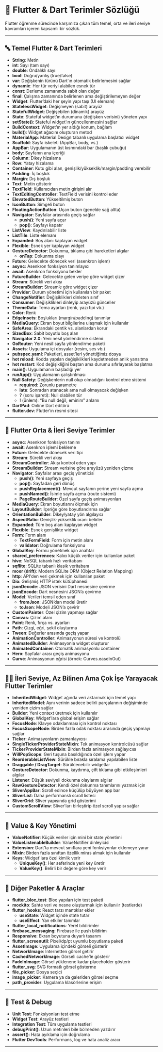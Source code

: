 # 📘 Flutter & Dart Terimler Sözlüğü

Flutter öğrenme sürecinde karşımıza çıkan tüm temel, orta ve ileri seviye kavramları içeren kapsamlı bir sözlük.

---

## 🔤 Temel Flutter & Dart Terimleri

- **String**: Metin  
- **int**: Sayı (tam sayı)  
- **double**: Ondalıklı sayı  
- **bool**: Doğru/yanlış (true/false)  
- **var**: Değişkenin türünü Dart'ın otomatik belirlemesini sağlar  
- **dynamic**: Her tür veriyi alabilen esnek tür  
- **const**: Derleme zamanında sabit olan değer  
- **final**: Çalışma zamanında belirlenen ama değiştirilemeyen değer  
- **Widget**: Flutter’daki her şeyin yapı taşı (UI elemanı)  
- **StatelessWidget**: Değişmeyen (sabit) arayüz  
- **StatefulWidget**: Değişebilen (dinamik) arayüz  
- **State**: Stateful widget’ın durumunu (değişken verisini) yöneten yapı  
- **setState()**: Stateful widget’ın güncellenmesini sağlar  
- **BuildContext**: Widget’ın yer aldığı konum, bağlam  
- **build()**: Widget ağacını oluşturan metod  
- **MaterialApp**: Material Design tabanlı uygulama başlatıcı widget  
- **Scaffold**: Sayfa iskeleti (AppBar, body, vs.)  
- **AppBar**: Uygulamanın üst kısmındaki bar (başlık çubuğu)  
- **body**: Sayfanın ana içeriği  
- **Column**: Dikey hizalama  
- **Row**: Yatay hizalama  
- **Container**: Kutu gibi alan, genişlik/yükseklik/margin/padding verebilir  
- **Padding**: İç boşluk  
- **Margin**: Dış boşluk  
- **Text**: Metin gösterir  
- **TextField**: Kullanıcıdan metin girişini alır  
- **TextEditingController**: TextField verisini kontrol eder  
- **ElevatedButton**: Yükseltilmiş buton  
- **IconButton**: Simgeli buton  
- **FloatingActionButton**: Uçan buton (genelde sağ altta)  
- **Navigator**: Sayfalar arasında geçiş sağlar  
  - **push()**: Yeni sayfa açar  
  - **pop()**: Sayfayı kapatır  
- **ListView**: Kaydırılabilir liste  
- **ListTile**: Liste elemanı  
- **Expanded**: Boş alanı kaplayan widget  
- **Flexible**: Esnek yer kaplayan widget  
- **GestureDetector**: Dokunma, tıklama gibi hareketleri algılar  
  - **onTap**: Dokunma olayı  
- **Future**: Gelecekte dönecek veri (asenkron işlem)  
- **async**: Asenkron fonksiyon tanımlayıcı  
- **await**: Asenkron fonksiyonu bekler  
- **FutureBuilder**: Gelecekte gelen veriye göre widget çizer  
- **Stream**: Sürekli veri akışı  
- **StreamBuilder**: Stream’e göre widget çizer  
- **Provider**: Durum yönetimi için kullanılan bir paket  
- **ChangeNotifier**: Değişiklikleri dinleten sınıf  
- **Consumer**: Değişiklikleri dinleyip arayüzü günceller  
- **ThemeData**: Tema ayarları (renk, yazı tipi vb.)  
- **Color**: Renk  
- **EdgeInsets**: Boşlukları (margin/padding) tanımlar  
- **MediaQuery**: Ekran boyut bilgilerine ulaşmak için kullanılır  
- **SafeArea**: Ekrandaki çentik vs. alanlardan korur  
- **SizedBox**: Sabit boyutlu boş alan  
- **Navigator 2.0**: Yeni nesil yönlendirme sistemi  
- **GoRouter**: Yeni nesil sayfa yönlendirme paketi  
- **Assets**: Uygulama içi dosyalar (resim, ses vb.)  
- **pubspec.yaml**: Paketleri, asset’leri yönettiğimiz dosya  
- **hot reload**: Kodda yapılan değişiklikleri kaydetmeden anlık yansıtma  
- **hot restart**: Kod değişikliğini baştan ama durumu sıfırlayarak başlatma  
- **main()**: Uygulamanın başladığı yer  
- **runApp()**: Uygulamanın çalıştırılması  
- **Null Safety**: Değişkenlerin null olup olmadığını kontrol etme sistemi  
  - **required**: Zorunlu parametre  
  - **late**: Sonradan atanacak ama null olmayacak değişken  
  - **?** (soru işareti): Null olabilen tür  
  - **!** (ünlem): “Bu null değil, eminim” anlamı  
- **DartPad**: Online Dart editörü  
- **flutter.dev**: Flutter’ın resmi sitesi  

---

## 🧩 Flutter Orta & İleri Seviye Terimler

- **async**: Asenkron fonksiyon tanımı  
- **await**: Asenkron işlemi bekleme  
- **Future**: Gelecekte dönecek veri tipi  
- **Stream**: Sürekli veri akışı  
- **StreamController**: Akışı kontrol eden yapı  
- **StreamBuilder**: Stream verisine göre arayüzü yeniden çizme  
- **Navigator**: Sayfalar arası geçiş yöneticisi  
  - **push()**: Yeni sayfaya geçiş  
  - **pop()**: Sayfadan geri dönüş  
  - **pushReplacement()**: Mevcut sayfanın yerine yeni sayfa açma  
  - **pushNamed()**: İsimle sayfa açma (route sistemi)  
  - **PageRouteBuilder**: Özel sayfa geçiş animasyonları  
- **MediaQuery**: Ekran boyutlarını ölçmek için  
- **LayoutBuilder**: İçeriğe göre boyutlandırma sağlar  
- **OrientationBuilder**: Dikey/yatay yön algılayıcı  
- **AspectRatio**: Genişlik-yükseklik oranı belirler  
- **Expanded**: Tüm boş alanı kaplayan widget  
- **Flexible**: Esnek genişlikte widget  
- **Form**: Form alanı  
  - **TextFormField**: Form için metin alanı  
  - **validator**: Doğrulama fonksiyonu  
- **GlobalKey**: Formu yönetmek için anahtar  
- **shared_preferences**: Kalıcı küçük veriler için kullanılan paket  
- **hive**: NoSQL tabanlı hızlı veritabanı  
- **sqflite**: SQLite tabanlı klasik veritabanı  
- **moor (drift)**: Modern SQLite ORM (Object Relation Mapping)  
- **http**: API'den veri çekmek için kullanılan paket  
- **Dio**: Gelişmiş HTTP istek kütüphanesi  
- **jsonDecode**: JSON verisini Dart nesnesine çevirme  
- **jsonEncode**: Dart nesnesini JSON’a çevirme  
- **Model**: Verileri temsil eden sınıf  
  - **fromJson**: JSON’dan model üretir  
  - **toJson**: Modeli JSON’a çevirir  
- **CustomPainter**: Özel çizim yapmayı sağlar  
- **Canvas**: Çizim alanı  
- **Paint**: Renk, fırça vs. ayarları  
- **Path**: Çizgi, eğri, şekil oluşturma  
- **Tween**: Değerler arasında geçiş yapar  
- **AnimationController**: Animasyonun süresi ve kontrolü  
- **AnimatedBuilder**: Animasyonla widget oluşturur  
- **AnimatedContainer**: Otomatik animasyonlu container  
- **Hero**: Sayfalar arası geçiş animasyonu  
- **Curve**: Animasyonun eğrisi (örnek: Curves.easeInOut)  

---

## 🕵️‍♀️ İleri Seviye, Az Bilinen Ama Çok İşe Yarayacak Flutter Terimler

- **InheritedWidget**: Widget ağında veri aktarmak için temel yapı  
- **InheritedModel**: Aynı verinin sadece belirli parçalarının değişiminde yeniden çizim sağlar  
- **Builder**: Yeni context üretmek için kullanılır  
- **GlobalKey**: Widget'lara global erişim sağlar  
- **FocusNode**: Klavye odaklanması için kontrol noktası  
- **FocusScopeNode**: Birden fazla odak noktası arasında geçiş yapmayı sağlar  
- **Ticker**: Animasyonların zamanlayıcısı  
- **SingleTickerProviderStateMixin**: Tek animasyon kontrolcüsü sağlar  
- **TickerProviderStateMixin**: Birden fazla animasyon sağlayıcısı  
- **WillPopScope**: Geri tuşuna basıldığında özel işlem yapar  
- **ReorderableListView**: Sürükle bırakla sıralama yapılabilen liste  
- **Draggable / DragTarget**: Sürüklenebilir widgetlar  
- **GestureDetector**: Dokunma, kaydırma, çift tıklama gibi etkileşimleri algılar  
- **Listener**: Düşük seviyeli dokunma olaylarını algılar  
- **RawGestureDetector**: Kendi özel dokunma tanımlarını yazmak için  
- **SliverAppBar**: Scroll edince küçülüp büyüyen app bar  
- **SliverList**: Daha performanslı scroll listesi  
- **SliverGrid**: Sliver yapısında grid gösterimi  
- **CustomScrollView**: Sliver'ları birleştirip özel scroll yapısı sağlar  

---

## 🔑 Value & Key Yönetimi

- **ValueNotifier**: Küçük veriler için mini bir state yönetimi  
- **ValueListenableBuilder**: ValueNotifier dinleyicisi  
- **Extension**: Dart’ta mevcut sınıflara yeni fonksiyonlar eklemeye yarar  
- **Mixin**: Birden fazla sınıftan özellik miras almak için kullanılır  
- **Keys**: Widget'lara özel kimlik verir  
  - **UniqueKey()**: Her seferinde yeni key üretir  
  - **ValueKey()**: Belirli bir değere göre key verir  

---

## 🧠 Diğer Paketler & Araçlar

- **flutter_bloc_test**: Bloc yapıları için test paketi  
- **mockito**: Sahte veri ve nesne oluşturmak için kullanılır (testlerde)  
- **flutter_hooks**: React tarzı mantıklar ekler  
  - **useState**: Widget içinde state tutar  
  - **useEffect**: Yan etkiler tanımlar  
- **flutter_local_notifications**: Yerel bildirimler  
- **firebase_messaging**: Firebase ile push bildirim  
- **Responsive**: Ekran boyutuna duyarlı tasarım  
- **flutter_screenutil**: Pixel/dp/pt uyumlu boyutlama paketi  
- **AssetImage**: Uygulama içindeki görseli gösterir  
- **NetworkImage**: İnternetten görsel getirir  
- **CachedNetworkImage**: Görseli cache’le gösterir  
- **FadeInImage**: Görsel yüklenene kadar placeholder gösterir  
- **flutter_svg**: SVG formatlı görsel gösterme  
- **file_picker**: Dosya seçici  
- **image_picker**: Kamera ya da galeriden görsel seçme  
- **path_provider**: Uygulama klasörlerine erişim  

---

## 🧪 Test & Debug

- **Unit Test**: Fonksiyonları test etme  
- **Widget Test**: Arayüz testleri  
- **Integration Test**: Tüm uygulama testleri  
- **debugPrint()**: Uzun metinleri bile bölmeden yazdırır  
- **assert()**: Hata ayıklama için doğrulama  
- **Flutter DevTools**: Performans, log ve hata analiz aracı  

---
